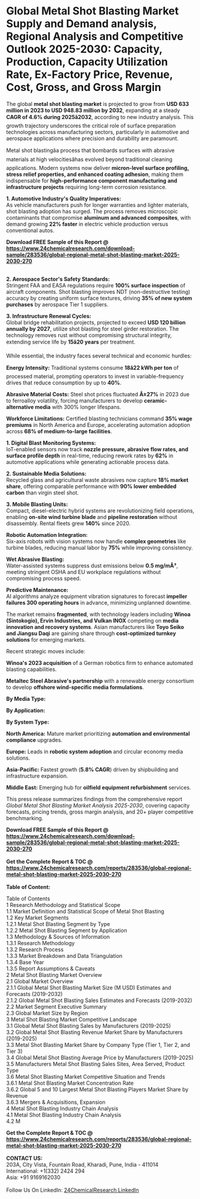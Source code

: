 <h1>Global Metal Shot Blasting Market Supply and Demand analysis, Regional Analysis  and Competitive Outlook 2025-2030: Capacity, Production, Capacity Utilization Rate, Ex-Factory Price, Revenue, Cost, Gross, and Gross Margin</h1><p>The global <strong>metal shot blasting market</strong> is projected to grow from <strong>USD 633 million in 2023 to USD 948.83 million by 2032</strong>, expanding at a steady <strong>CAGR of 4.6% during 2025â2032</strong>, according to new industry analysis. This growth trajectory underscores the critical role of surface preparation technologies across manufacturing sectors, particularly in automotive and aerospace applications where precision and durability are paramount.</p><p>Metal shot blastingâa process that bombards surfaces with abrasive materials at high velocitiesâhas evolved beyond traditional cleaning applications. Modern systems now deliver <strong>micron-level surface profiling, stress relief properties, and enhanced coating adhesion</strong>, making them indispensable for <strong>high-performance component manufacturing and infrastructure projects</strong> requiring long-term corrosion resistance.</p><p><strong>1. Automotive Industry's Quality Imperatives:</strong><br>
As vehicle manufacturers push for longer warranties and lighter materials, shot blasting adoption has surged. The process removes microscopic contaminants that compromise <strong>aluminum and advanced composites</strong>, with demand growing <strong>22% faster</strong> in electric vehicle production versus conventional autos.</p><div><b>Download FREE Sample of this Report @ 
            <a href="https://www.24chemicalresearch.com/download-sample/283536/global-regional-metal-shot-blasting-market-2025-2030-270">
            https://www.24chemicalresearch.com/download-sample/283536/global-regional-metal-shot-blasting-market-2025-2030-270</a></b></div><br><p><strong>2. Aerospace Sector's Safety Standards:</strong><br>
Stringent FAA and EASA regulations require <strong>100% surface inspection</strong> of aircraft components. Shot blasting improves NDT (non-destructive testing) accuracy by creating uniform surface textures, driving <strong>35% of new system purchases</strong> by aerospace Tier 1 suppliers.</p><p><strong>3. Infrastructure Renewal Cycles:</strong><br>
Global bridge rehabilitation projects, projected to exceed <strong>USD 120 billion annually by 2027</strong>, utilize shot blasting for steel girder restoration. The technology removes rust without compromising structural integrity, extending service life by <strong>15â20 years</strong> per treatment.</p><p>While essential, the industry faces several technical and economic hurdles:</p><p><strong>Energy Intensity:</strong> Traditional systems consume <strong>18â22 kWh per ton</strong> of processed material, prompting operators to invest in variable-frequency drives that reduce consumption by up to <strong>40%</strong>.</p><p><strong>Abrasive Material Costs:</strong> Steel shot prices fluctuated <strong>Â±27%</strong> in 2023 due to ferroalloy volatility, forcing manufacturers to develop <strong>ceramic-alternative media</strong> with 300% longer lifespans.</p><p><strong>Workforce Limitations:</strong> Certified blasting technicians command <strong>35% wage premiums</strong> in North America and Europe, accelerating automation adoption across <strong>68% of medium-to-large facilities</strong>.</p><p><strong>1. Digital Blast Monitoring Systems:</strong><br>
IoT-enabled sensors now track <strong>nozzle pressure, abrasive flow rates, and surface profile depth</strong> in real-time, reducing rework rates by <strong>62%</strong> in automotive applications while generating actionable process data.</p><p><strong>2. Sustainable Media Solutions:</strong><br>
Recycled glass and agricultural waste abrasives now capture <strong>18% market share</strong>, offering comparable performance with <strong>90% lower embedded carbon</strong> than virgin steel shot.</p><p><strong>3. Mobile Blasting Units:</strong><br>
Compact, diesel-electric hybrid systems are revolutionizing field operations, enabling <strong>on-site wind turbine blade</strong> and <strong>pipeline restoration</strong> without disassembly. Rental fleets grew <strong>140%</strong> since 2020.</p><p><strong>Robotic Automation Integration:</strong><br>
	Six-axis robots with vision systems now handle <strong>complex geometries</strong> like turbine blades, reducing manual labor by <strong>75%</strong> while improving consistency.</p><p><strong>Wet Abrasive Blasting:</strong><br>
	Water-assisted systems suppress dust emissions below <strong>0.5 mg/mÂ³</strong>, meeting stringent OSHA and EU workplace regulations without compromising process speed.</p><p><strong>Predictive Maintenance:</strong><br>
	AI algorithms analyze equipment vibration signatures to forecast <strong>impeller failures 300 operating hours</strong> in advance, minimizing unplanned downtime.</p><p>The market remains <strong>fragmented</strong>, with technology leaders including <strong>Winoa (Sintokogio), Ervin Industries, and Vulkan INOX</strong> competing on <strong>media innovation and recovery systems</strong>. Asian manufacturers like <strong>Toyo Seiko and Jiangsu Daqi</strong> are gaining share through <strong>cost-optimized turnkey solutions</strong> for emerging markets.</p><p>Recent strategic moves include:</p><p><strong>Winoa's 2023 acquisition</strong> of a German robotics firm to enhance automated blasting capabilities.</p><p><strong>Metaltec Steel Abrasive's partnership</strong> with a renewable energy consortium to develop <strong>offshore wind-specific media formulations</strong>.</p><p><strong>By Media Type:</strong></p><p><strong>By Application:</strong></p><p><strong>By System Type:</strong></p><p><strong>North America:</strong> Mature market prioritizing <strong>automation and environmental compliance</strong> upgrades.</p><p><strong>Europe:</strong> Leads in <strong>robotic system adoption</strong> and circular economy media solutions.</p><p><strong>Asia-Pacific:</strong> Fastest growth (<strong>5.8% CAGR</strong>) driven by shipbuilding and infrastructure expansion.</p><p><strong>Middle East:</strong> Emerging hub for <strong>oilfield equipment refurbishment</strong> services.</p><p>This press release summarizes findings from the comprehensive report <em>Global Metal Shot Blasting Market Analysis 2025-2030</em>, covering capacity forecasts, pricing trends, gross margin analysis, and 20+ player competitive benchmarking.</p><div><b>Download FREE Sample of this Report @ 
            <a href="https://www.24chemicalresearch.com/download-sample/283536/global-regional-metal-shot-blasting-market-2025-2030-270">
            https://www.24chemicalresearch.com/download-sample/283536/global-regional-metal-shot-blasting-market-2025-2030-270</a></b></div><br><div><b>Get the Complete Report & TOC @ 
            <a href="https://www.24chemicalresearch.com/reports/283536/global-regional-metal-shot-blasting-market-2025-2030-270">
            https://www.24chemicalresearch.com/reports/283536/global-regional-metal-shot-blasting-market-2025-2030-270</a></b></div><br>
            <b>Table of Content:</b><p>Table of Contents<br />
1 Research Methodology and Statistical Scope<br />
1.1 Market Definition and Statistical Scope of Metal Shot Blasting<br />
1.2 Key Market Segments<br />
1.2.1 Metal Shot Blasting Segment by Type<br />
1.2.2 Metal Shot Blasting Segment by Application<br />
1.3 Methodology & Sources of Information<br />
1.3.1 Research Methodology<br />
1.3.2 Research Process<br />
1.3.3 Market Breakdown and Data Triangulation<br />
1.3.4 Base Year<br />
1.3.5 Report Assumptions & Caveats<br />
2 Metal Shot Blasting Market Overview<br />
2.1 Global Market Overview<br />
2.1.1 Global Metal Shot Blasting Market Size (M USD) Estimates and Forecasts (2019-2032)<br />
2.1.2 Global Metal Shot Blasting Sales Estimates and Forecasts (2019-2032)<br />
2.2 Market Segment Executive Summary<br />
2.3 Global Market Size by Region<br />
3 Metal Shot Blasting Market Competitive Landscape<br />
3.1 Global Metal Shot Blasting Sales by Manufacturers (2019-2025)<br />
3.2 Global Metal Shot Blasting Revenue Market Share by Manufacturers (2019-2025)<br />
3.3 Metal Shot Blasting Market Share by Company Type (Tier 1, Tier 2, and Tier 3)<br />
3.4 Global Metal Shot Blasting Average Price by Manufacturers (2019-2025)<br />
3.5 Manufacturers Metal Shot Blasting Sales Sites, Area Served, Product Type<br />
3.6 Metal Shot Blasting Market Competitive Situation and Trends<br />
3.6.1 Metal Shot Blasting Market Concentration Rate<br />
3.6.2 Global 5 and 10 Largest Metal Shot Blasting Players Market Share by Revenue<br />
3.6.3 Mergers & Acquisitions, Expansion<br />
4 Metal Shot Blasting Industry Chain Analysis<br />
4.1 Metal Shot Blasting Industry Chain Analysis<br />
4.2 M</p><div><b>Get the Complete Report & TOC @ 
            <a href="https://www.24chemicalresearch.com/reports/283536/global-regional-metal-shot-blasting-market-2025-2030-270">
            https://www.24chemicalresearch.com/reports/283536/global-regional-metal-shot-blasting-market-2025-2030-270</a></b></div><br><b>CONTACT US:</b><br>
            203A, City Vista, Fountain Road, Kharadi, Pune, India - 411014<br>
            International: +1(332) 2424 294<br>
            Asia: +91 9169162030 <br><br>
            Follow Us On LinkedIn: <a href="https://www.linkedin.com/company/24chemicalresearch/">24ChemicalResearch LinkedIn</a>